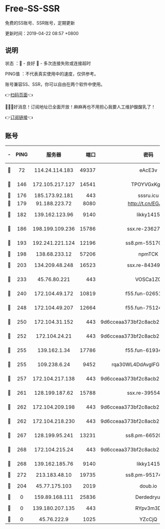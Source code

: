 # Free-SS-SSR

免费的SS账号、SSR账号，定期更新

更新时间：2019-04-22 08:57 +0800

## 说明

状态     ：🙂 - 良好 🙁 - 多次连接失败或连接超时

PING值   ：不代表真实使用中的速度，仅供参考。

账号兼容SS、SSR，你可以自由在两个软件中使用。

👉[扫码页面](https://liesauer.github.io/Free-SS-SSR/)👈

🎉🎉🎉好消息！订阅地址已全面开放！麻麻再也不用担心我要人工维护酸酸乳了！

👉[订阅链接](https://www.liesauer.net/yogurt/subscribe?ACCESS_TOKEN=DAYxR3mMaZAsaqUb)👈

## 账号

|-|PING|服务器|端口|密码|加密方式|区域|
|:----:|:----:|:-----:|-----:|:----:|:----:|:----:|
|🙂|72|114.24.114.183|49337|eAcE3v|chacha20-ietf|TW|
|🙂|146|172.105.217.127|14541|TPOYVGxKglpi|aes-256-cfb|JP|
|🙂|176|185.173.92.181|443|sssru.icu|rc4-md5|RU|
|🙂|179|91.188.223.72|8080|http://t.cn/EGJIyrl|rc4-md5|RU|
|🙂|182|139.162.123.96|9140|likky1415|aes-256-cfb|JP|
|🙂|186|198.199.109.236|15786|ssx.re-23627751|aes-256-cfb|US|
|🙂|193|192.241.221.124|12196|ss8.pm-55170900|aes-256-cfb|US|
|🙂|198|138.68.233.12|57206|npmTCK|rc4-md5|US|
|🙂|203|134.209.48.248|16523|ssx.re-84349557|aes-256-cfb|US|
|🙂|233|45.76.80.221|443|VOSCa1ZG|aes-256-cfb|DE|
|🙂|240|172.104.49.172|10819|f55.fun-02651570|aes-256-cfb|SG|
|🙂|248|172.104.49.207|12664|f55.fun-75124913|aes-256-cfb|SG|
|🙂|250|172.104.31.152|443|9d6cceaa373bf2c8acb22e60b6a58be6|aes-256-cfb|US|
|🙂|252|172.104.24.21|443|9d6cceaa373bf2c8acb22e60b6a58be6|aes-256-cfb|US|
|🙂|255|139.162.1.34|17786|f55.fun-61934516|aes-256-cfb|SG|
|🙂|255|109.238.6.24|9452|rqa30WL4DdAvgIFG6Fs3znzTa|aes-256-cfb|FR|
|🙂|257|172.104.217.138|443|9d6cceaa373bf2c8acb22e60b6a58be6|aes-256-cfb|US|
|🙂|261|128.199.187.62|15788|ssx.re-39554469|aes-256-cfb|SG|
|🙂|262|172.104.209.198|443|9d6cceaa373bf2c8acb22e60b6a58be6|aes-256-cfb|US|
|🙂|262|172.104.218.230|443|9d6cceaa373bf2c8acb22e60b6a58be6|aes-256-cfb|US|
|🙂|267|128.199.95.241|13231|ss8.pm-66520934|aes-256-cfb|SG|
|🙂|268|172.104.215.24|443|9d6cceaa373bf2c8acb22e60b6a58be6|aes-256-cfb|US|
|🙂|268|139.162.185.76|9140|likky1415|aes-256-cfb|DE|
|🙂|272|213.183.48.10|19735|ss8.pm-95174332|rc4-md5|RU|
|🙂|204|45.77.175.103|2019|doub.io|aes-128-ctr|SG|
|🙁|0|159.89.168.111|25836|Derdedryuj|chacha20|IN|
|🙁|0|139.180.207.135|443|RYpv3m3D|aes-256-cfb|JP|
|🙁|0|45.76.222.9|1025|YZcCjQ|rc4-md5|JP|
